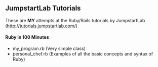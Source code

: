 ## JumpstartLab Tutorials

These are **MY** attempts at the Ruby/Rails tutorials by JumpstartLab (http://tutorials.jumpstartlab.com/)

#### Ruby in 100 Minutes

- my_program.rb (Very simple class)
- personal_chef.rb (Examples of all the basic concepts and syntax of Ruby)

